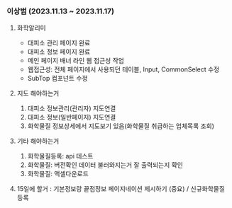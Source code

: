 
### 이상범 (2023.11.13 ~ 2023.11.17)

1. 화학알리미
	- 대피소 관리 페이지 완료
	- 대피소 정보 페이지 완료
	- 메인 페이지 배너 라인 웹 접근성 작업
	- 웹접근성: 전체 페이지에서 사용되던 테이블, Input, CommonSelect 수정 
	- SubTop 컴포넌트 수정


2. 지도 해야하는거 
	1. 대피소 정보관리(관리자) 지도연결
	2. 대피소 정보(일반페이지) 지도연결
	3. 화학물질 정보상세에서 지도보기 있음(화학물질 취급하는 업체목록 조회)

3. 기타 해야하는거
	1. 화학물질등록: api 테스트
	3. 화학물질: 버전확인 데이터 불러와지는거 잘 출력되는지 확인
	4. 화학물질: 액셀다운로드

4. 15일에 할거 : 기본정보랑 끝점정보 페이지네이션 제시하기 (중요) / 신규화학물질등록


